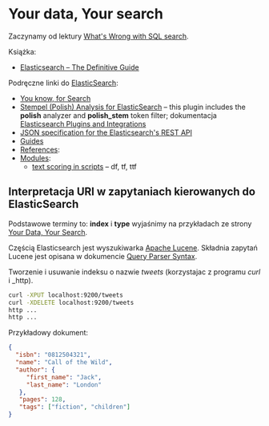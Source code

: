 # Your data, Your search

Zaczynamy od lektury [What's Wrong with SQL search](http://philip.greenspun.com/seia/search).

Książka:

* [Elasticsearch – The Definitive Guide](https://www.elastic.co/guide/en/elasticsearch/guide/master/index.html)

Podręczne linki do [ElasticSearch](https://github.com/elasticsearch):

* [You know, for Search](http://www.elasticsearch.org/)
* [Stempel (Polish) Analysis for ElasticSearch](https://github.com/elastic/elasticsearch/tree/master/plugins/) –
  this plugin includes the **polish** analyzer and **polish_stem** token filter;
  dokumentacja [Elasticsearch Plugins and Integrations](https://www.elastic.co/guide/en/elasticsearch/plugins/current/index.html)
* [JSON specification for the Elasticsearch's REST API](https://github.com/elasticsearch/elasticsearch/tree/master/rest-api-spec)
* [Guides](https://www.elastic.co/guide/index.html)
* [References](https://www.elastic.co/guide/en/elasticsearch/reference/current/index.html):
* [Modules](https://www.elastic.co/guide/en/elasticsearch/reference/current/modules.html):
  - [text scoring in scripts](http://www.elasticsearch.org/guide/en/elasticsearch/reference/current/modules-advanced-scripting.html) –
  df, tf, ttf

## Interpretacja URI w zapytaniach kierowanych do ElasticSearch

Podstawowe terminy to: **index** i **type** wyjaśnimy na przykładach ze strony [Your Data, Your Search](http://www.elasticsearch.org/blog/2010/02/12/yourdatayoursearch.html).

Częścią Elasticsearch jest wyszukiwarka [Apache Lucene](http://lucene.apache.org/). Składnia zapytań Lucene jest opisana w dokumencie [Query Parser Syntax](http://lucene.apache.org/core/old_versioned_docs/versions/3_5_0/queryparsersyntax.html).

Tworzenie i usuwanie indeksu o nazwie *tweets* (korzystajac z programu _curl_ i _http).

```sh
curl -XPUT localhost:9200/tweets
curl -XDELETE localhost:9200/tweets
http ...
http ...
```

Przykładowy dokument:
```json
{
  "isbn": "0812504321",
  "name": "Call of the Wild",
  "author": {
     "first_name": "Jack",
     "last_name": "London"
   },
   "pages": 128,
   "tags": ["fiction", "children"]
}
```
